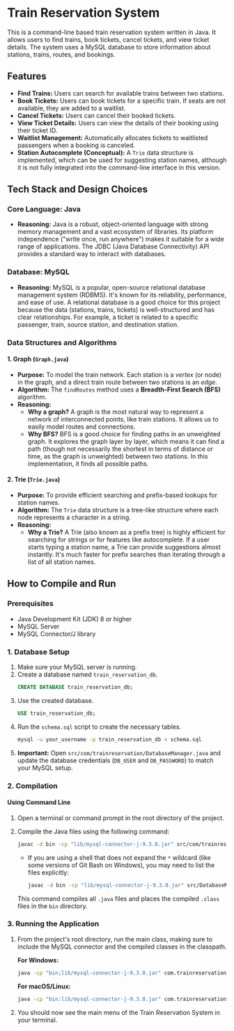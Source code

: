 # Train Reservation System

This is a command-line based train reservation system written in Java. It allows users to find trains, book tickets, cancel tickets, and view ticket details. The system uses a MySQL database to store information about stations, trains, routes, and bookings.

## Features

*   **Find Trains:** Users can search for available trains between two stations.
*   **Book Tickets:** Users can book tickets for a specific train. If seats are not available, they are added to a waitlist.
*   **Cancel Tickets:** Users can cancel their booked tickets.
*   **View Ticket Details:** Users can view the details of their booking using their ticket ID.
*   **Waitlist Management:** Automatically allocates tickets to waitlisted passengers when a booking is canceled.
*   **Station Autocomplete (Conceptual):** A `Trie` data structure is implemented, which can be used for suggesting station names, although it is not fully integrated into the command-line interface in this version.

## Tech Stack and Design Choices

### Core Language: Java
*   **Reasoning:** Java is a robust, object-oriented language with strong memory management and a vast ecosystem of libraries. Its platform independence ("write once, run anywhere") makes it suitable for a wide range of applications. The JDBC (Java Database Connectivity) API provides a standard way to interact with databases.

### Database: MySQL
*   **Reasoning:** MySQL is a popular, open-source relational database management system (RDBMS). It's known for its reliability, performance, and ease of use. A relational database is a good choice for this project because the data (stations, trains, tickets) is well-structured and has clear relationships. For example, a ticket is related to a specific passenger, train, source station, and destination station.

### Data Structures and Algorithms

#### 1. Graph (`Graph.java`)
*   **Purpose:** To model the train network. Each station is a *vertex* (or node) in the graph, and a direct train route between two stations is an *edge*.
*   **Algorithm:** The `findRoutes` method uses a **Breadth-First Search (BFS)** algorithm.
*   **Reasoning:**
    *   **Why a graph?** A graph is the most natural way to represent a network of interconnected points, like train stations. It allows us to easily model routes and connections.
    *   **Why BFS?** BFS is a good choice for finding paths in an unweighted graph. It explores the graph layer by layer, which means it can find a path (though not necessarily the shortest in terms of distance or time, as the graph is unweighted) between two stations. In this implementation, it finds all possible paths.

#### 2. Trie (`Trie.java`)
*   **Purpose:** To provide efficient searching and prefix-based lookups for station names.
*   **Algorithm:** The `Trie` data structure is a tree-like structure where each node represents a character in a string.
*   **Reasoning:**
    *   **Why a Trie?** A Trie (also known as a prefix tree) is highly efficient for searching for strings or for features like autocomplete. If a user starts typing a station name, a Trie can provide suggestions almost instantly. It's much faster for prefix searches than iterating through a list of all station names.

## How to Compile and Run

### Prerequisites
*   Java Development Kit (JDK) 8 or higher
*   MySQL Server
*   MySQL Connector/J library

### 1. Database Setup
1.  Make sure your MySQL server is running.
2.  Create a database named `train_reservation_db`.
    ```sql
    CREATE DATABASE train_reservation_db;
    ```
3.  Use the created database.
    ```sql
    USE train_reservation_db;
    ```
4.  Run the `schema.sql` script to create the necessary tables.
    ```bash
    mysql -u your_username -p train_reservation_db < schema.sql
    ```
5.  **Important:** Open `src/com/trainreservation/DatabaseManager.java` and update the database credentials (`DB_USER` and `DB_PASSWORD`) to match your MySQL setup.

### 2. Compilation

#### Using Command Line
1.  Open a terminal or command prompt in the root directory of the project.
2.  Compile the Java files using the following command:

    ```bash
    javac -d bin -cp "lib/mysql-connector-j-9.3.0.jar" src/com/trainreservation/*.java
    ```
    *   If you are using a shell that does not expand the `*` wildcard (like some versions of Git Bash on Windows), you may need to list the files explicitly:
        ```bash
        javac -d bin -cp "lib/mysql-connector-j-9.3.0.jar" src/DatabaseManager.java src/Graph.java src/Station.java src/Ticket.java src/Train.java src/TrainReservationSystem.java src/Trie.java
        ```

    This command compiles all `.java` files and places the compiled `.class` files in the `bin` directory.

### 3. Running the Application

1.  From the project's root directory, run the main class, making sure to include the MySQL connector and the compiled classes in the classpath.

    **For Windows:**
    ```bash
    java -cp "bin;lib/mysql-connector-j-9.3.0.jar" com.trainreservation.TrainReservationSystem
    ```

    **For macOS/Linux:**
    ```bash
    java -cp "bin:lib/mysql-connector-j-9.3.0.jar" com.trainreservation.TrainReservationSystem
    ```

2.  You should now see the main menu of the Train Reservation System in your terminal.


